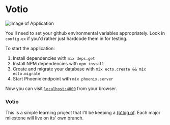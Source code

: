 # Votio

![Image of Application](https://s3.amazonaws.com/terakilobyte.com/Votio/Screenshot+2016-01-15+17.08.43.png)

You'll need to set your github environmental variables appropriately. Look in `config.ex` if you'd rather just hardcode them in for testing.


To start the application:

  1. Install dependencies with `mix deps.get`
  2. Install NPM dependencies with `npm install`
  3. Create and migrate your database with `mix ecto.create && mix ecto.migrate`
  4. Start Phoenix endpoint with `mix phoenix.server`

Now you can visit [`localhost:4000`](http://localhost:4000) from your browser.

### Votio
This is a simple learning project that I'll be keeping a [(b)log of](http://terakilobyte.com). Each major milestone will live on its' own branch.
